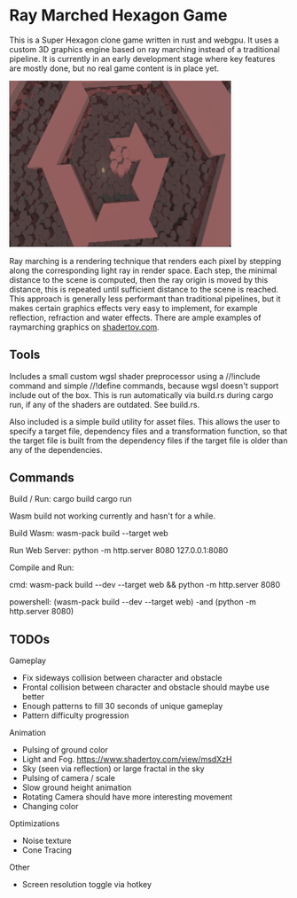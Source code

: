 # Ray Marched Hexagon Game

This is a Super Hexagon clone game written in rust and webgpu. It uses a custom 3D graphics engine based on ray marching instead of a traditional pipeline. It is currently in an early development stage where key features are mostly done, but no real game content is in place yet.

<img src="web/screenshot.png" alt="Screenshot" width="400"/>

Ray marching is a rendering technique that renders each pixel by stepping along the corresponding light ray in render space. Each step, the minimal distance to the scene is computed, then the ray origin is moved by this distance, this is repeated until sufficient distance to the scene is reached. This approach is generally less performant than traditional pipelines, but it makes certain graphics effects very easy to implement, for example reflection, refraction and water effects. There are ample examples of raymarching graphics on [shadertoy.com](https://www.shadertoy.com).

## Tools

Includes a small custom wgsl shader preprocessor using a //!include command and simple //!define commands, because wgsl doesn't support include out of the box. This is run automatically via build.rs during cargo run, if any of the shaders are outdated. See build.rs.

Also included is a simple build utility for asset files. This allows the user to specify a target file, dependency files and a transformation function, so that the target file is built from the dependency files if the target file is older than any of the dependencies.

## Commands

Build / Run:
cargo build
cargo run

Wasm build not working currently and hasn't for a while.

Build Wasm:
wasm-pack build --target web

Run Web Server:
python -m http.server 8080
127.0.0.1:8080

Compile and Run:

cmd:
wasm-pack build --dev --target web && python -m http.server 8080

powershell:
(wasm-pack build --dev --target web) -and (python -m http.server 8080)

## TODOs

Gameplay

* Fix sideways collision between character and obstacle
* Frontal collision between character and obstacle should maybe use better 
* Enough patterns to fill 30 seconds of unique gameplay
* Pattern difficulty progression

Animation

* Pulsing of ground color
* Light and Fog. https://www.shadertoy.com/view/msdXzH
* Sky (seen via reflection) or large fractal in the sky
* Pulsing of camera / scale
* Slow ground height animation
* Rotating Camera should have more interesting movement
* Changing color

Optimizations

* Noise texture
* Cone Tracing

Other

* Screen resolution toggle via hotkey
